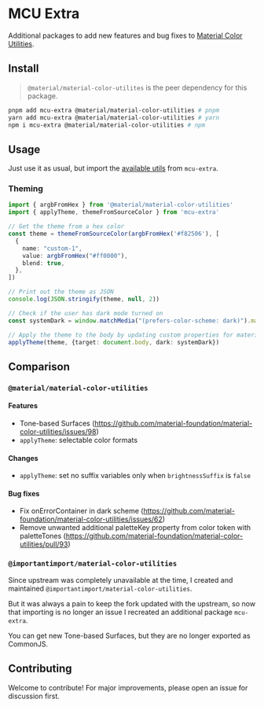 # MCU Extra

Additional packages to add new features and bug fixes to [Material Color Utilities](https://github.com/material-foundation/material-color-utilities).

## Install

> `@material/material-color-utilites` is the peer dependency for this package.

```bash
pnpm add mcu-extra @material/material-color-utilities # pnpm
yarn add mcu-extra @material/material-color-utilities # yarn
npm i mcu-extra @material/material-color-utilities # npm
```

## Usage

Just use it as usual, but import the [available utils](/src/index.ts) from `mcu-extra`.

### Theming

```ts
import { argbFromHex } from '@material/material-color-utilities'
import { applyTheme, themeFromSourceColor } from 'mcu-extra'

// Get the theme from a hex color
const theme = themeFromSourceColor(argbFromHex('#f82506'), [
  {
    name: "custom-1",
    value: argbFromHex("#ff0000"),
    blend: true,
  },
])

// Print out the theme as JSON
console.log(JSON.stringify(theme, null, 2))

// Check if the user has dark mode turned on
const systemDark = window.matchMedia("(prefers-color-scheme: dark)").matches

// Apply the theme to the body by updating custom properties for material tokens
applyTheme(theme, {target: document.body, dark: systemDark})
```

## Comparison

### `@material/material-color-utilities`

#### Features

- Tone-based Surfaces (https://github.com/material-foundation/material-color-utilities/issues/98)
- `applyTheme`: selectable color formats

#### Changes

- `applyTheme`: set no suffix variables only when `brightnessSuffix` is `false`

#### Bug fixes

- Fix onErrorContainer in dark scheme (https://github.com/material-foundation/material-color-utilities/issues/62)
- Remove unwanted additional paletteKey property from color token with paletteTones (https://github.com/material-foundation/material-color-utilities/pull/93)

### `@importantimport/material-color-utilities`

Since upstream was completely unavailable at the time, I created and maintained `@importantimport/material-color-utilities`.

But it was always a pain to keep the fork updated with the upstream, so now that importing is no longer an issue I recreated an additional package `mcu-extra`.

You can get new Tone-based Surfaces, but they are no longer exported as CommonJS.

## Contributing

Welcome to contribute! For major improvements, please open an issue for discussion first.
